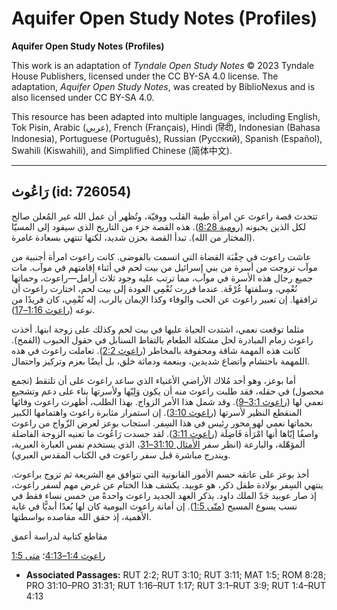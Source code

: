 # Aquifer Open Study Notes (Profiles)

**Aquifer Open Study Notes (Profiles)**

This work is an adaptation of *Tyndale Open Study Notes* © 2023 Tyndale House Publishers, licensed under the CC BY\-SA 4\.0 license. The adaptation, *Aquifer Open Study Notes*, was created by BiblioNexus and is also licensed under CC BY\-SA 4\.0\.

This resource has been adapted into multiple languages, including English, Tok Pisin, Arabic (عربي), French (Français), Hindi (हिंदी), Indonesian (Bahasa Indonesia), Portuguese (Português), Russian (Русский), Spanish (Español), Swahili (Kiswahili), and Simplified Chinese (简体中文).



--------------------------------

## رَاعُوث (id: 726054)

تتحدث قصة راعوث عن امرأة طيبة القلب ووفيّة، وتُظهر أن عمل الله غير المُعلن صالح لكل الذين يحبونه ([رومية 8:28](https://ref.ly/Rom8:28)). هذه القصة جزء من التاريخ الذي سيقود إلى المسيّا (المختار من الله). تبدأ القصة بحزن شديد، لكنها تنتهي بسعادة غامرة.

عاشت راعوث في حِقْبَة القضاة التي اتسمت بالفوضى. كانت راعوث امرأة أجنبية من موآب تزوجت من أسرة من بني إسرائيل من بيت لحم في أثناء إقامتهم في موآب. مات جميع رجال هذه الأسرة في موآب، مما ترتب عليه وجود ثلاث أرامل—راعوث، وحماتها نُعْمِي، وسلفتها عُرْفَة. عندما قررت نُعْمِي العودة إلى بيت لحم، اختارت راعوث أن ترافقها. إن تعبير راعوث عن الحب والوفاء وكذا الإيمان بالرب، إله نُعْمِي، كان فريدًا من نوعه ([راعوث 1:16–17](https://ref.ly/Ruth1:16-Ruth1:17)).

مثلما توقعت نعمي، اشتدت الحياة عليها في بيت لحم وكذلك على زوجة ابنها. أخذت راعوث زمام المبادرة لحل مشكلة الطعام بالتقاط السنابل في حقول الحبوب (القمح). كانت هذه المهمة شاقة ومحفوفة بالمخاطر ([راعوث 2:2](https://ref.ly/Ruth2:2)). تعاملت راعوث في هذه اللمهمة باحتشام واتضاع شديدين، وبنعمة ودماثة خلق، بل أيضًا بعزم وتركيز واحتمال.

أما بوعز، وهو أحد مُلاك الأراضي الأغنياء الذي ساعد راعوث على أن تلتقط (تجمع محصول) في حقله، فقد طلبت راعوث منه أن يكون وَلِيّها ولأسرتها بناء على دعم وتشجيع نعمي لها ([راعوث 3:1–9](https://ref.ly/Ruth3:1-Ruth3:9)). وقد شمل هذا الأمر الزواج. بهذا الطلب، أظهرت راعوث وفائها المنقطع النظير لأسرتها ([راعوث 3:10](https://ref.ly/Ruth3:10)). إن استمرار مثابرة راعوث واهتمامها الكبير بحماتها نعمي لهو محور رئيس في هذا السِفر. استجاب بوعز لعرض الزّواج من راعوث واصفُا إيّاها أنها امْرَأَة فَاضِلَة ([راعوث 3:11](https://ref.ly/Ruth3:11)). لقد جسدت رَاعُوث ما تعنيه الزوجة الفاضلة ألمؤهّلة، والبارعة (انظر سفر [الأمثال 31:10–31](https://ref.ly/Prov31:10-Prov31:31)، الذي يستخدم نفس العبارة العبرية، ويندرج مباشرة قبل سفر راعوث في الكتاب المقدس العبري).

أخذ بوعز على عاتقه حسم الأمور القانونية التي تتوافق مع الشريعة ثم تزوج براعوث. ينتهي السِفر بولادة طفل ذكر، هو عوبيد. يكشف هذا الختام عن غرض مهم لسفر راعوث، إذ صار عوبيد جَدّ الملك داود. يذكر العهد الجديد راعوث واحدةً من خمس نساء فقط في نسب يسوع المسيح ([متّى 1:5](https://ref.ly/Matt1:5)). إن أمانة راعوث اليومية كان لها بُعدًا أبديًّا في غاية الأهمية، إذ حقق الله مقاصده بواسطتها.

مقاطع كتابية لدراسة أعمق

[راعوث 1:4–4:13](https://ref.ly/Ruth1:4-Ruth4:13)؛ [متى 1:5](https://ref.ly/Matt1:5)

* **Associated Passages:** RUT 2:2; RUT 3:10; RUT 3:11; MAT 1:5; ROM 8:28; PRO 31:10–PRO 31:31; RUT 1:16–RUT 1:17; RUT 3:1–RUT 3:9; RUT 1:4–RUT 4:13

